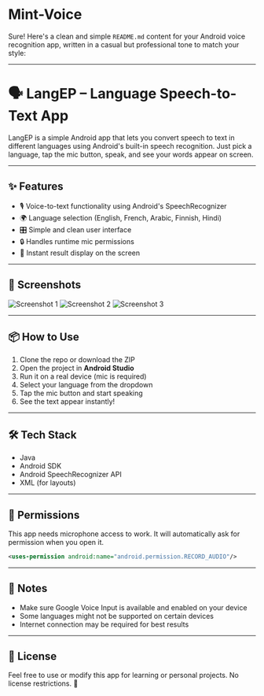 # Mint-Voice
Sure! Here's a clean and simple `README.md` content for your Android voice recognition app, written in a casual but professional tone to match your style:

---

# 🗣️ LangEP – Language Speech-to-Text App

LangEP is a simple Android app that lets you convert speech to text in different languages using Android's built-in speech recognition. Just pick a language, tap the mic button, speak, and see your words appear on screen.

---

## ✨ Features

* 🎙️ Voice-to-text functionality using Android's SpeechRecognizer
* 🌍 Language selection (English, French, Arabic, Finnish, Hindi)
* 🎛️ Simple and clean user interface
* 🔒 Handles runtime mic permissions
* 💬 Instant result display on the screen

---

## 📱 Screenshots

![Screenshot 1](images/image_1.jpeg)
![Screenshot 2](images/image_2.jpeg)
![Screenshot 3](images/image_3.jpeg)

---

## 📦 How to Use

1. Clone the repo or download the ZIP
2. Open the project in **Android Studio**
3. Run it on a real device (mic is required)
4. Select your language from the dropdown
5. Tap the mic button and start speaking
6. See the text appear instantly!

---

## 🛠️ Tech Stack

* Java
* Android SDK
* Android SpeechRecognizer API
* XML (for layouts)

---

## 📜 Permissions

This app needs microphone access to work.
It will automatically ask for permission when you open it.

```xml
<uses-permission android:name="android.permission.RECORD_AUDIO"/>
```

---

## 🚧 Notes

* Make sure Google Voice Input is available and enabled on your device
* Some languages might not be supported on certain devices
* Internet connection may be required for best results

---

## 📄 License

Feel free to use or modify this app for learning or personal projects. No license restrictions. 🙌

